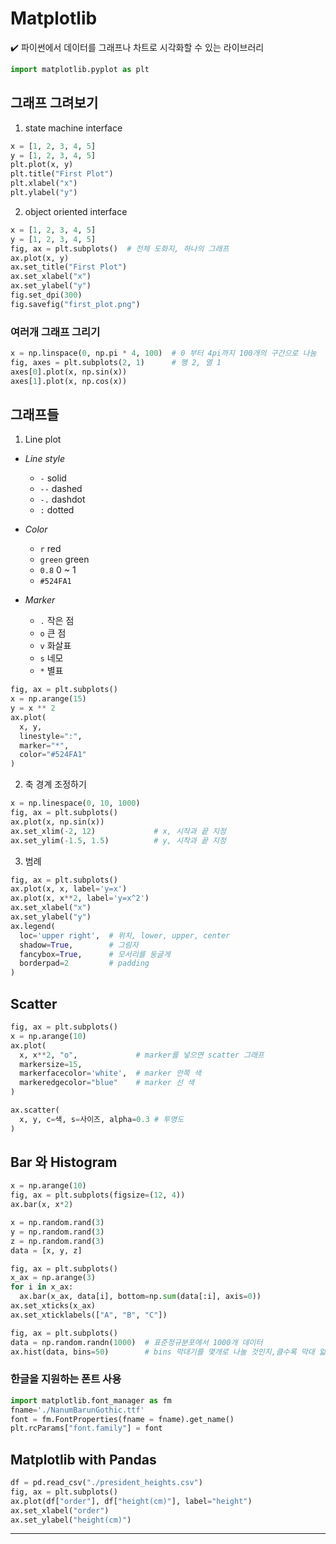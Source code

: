 # Matplotlib   
✔️ 파이썬에서 데이터를 그래프나 차트로 시각화할 수 있는 라이브러리   
```py
import matplotlib.pyplot as plt
```

## 그래프 그려보기
1. state machine interface
```py
x = [1, 2, 3, 4, 5]
y = [1, 2, 3, 4, 5]
plt.plot(x, y)
plt.title("First Plot")
plt.xlabel("x")
plt.ylabel("y")
```
2. object oriented interface
```py
x = [1, 2, 3, 4, 5]
y = [1, 2, 3, 4, 5]
fig, ax = plt.subplots()  # 전체 도화지, 하나의 그래프
ax.plot(x, y)
ax.set_title("First Plot")
ax.set_xlabel("x")
ax.set_ylabel("y")
fig.set_dpi(300)
fig.savefig("first_plot.png")
```

### 여러개 그래프 그리기
```py
x = np.linspace(0, np.pi * 4, 100)  # 0 부터 4pi까지 100개의 구간으로 나눔
fig, axes = plt.subplots(2, 1)      # 행 2, 열 1
axes[0].plot(x, np.sin(x))
axes[1].plot(x, np.cos(x))
```

## 그래프들
1. Line plot
- *Line style*
  - `-` solid
  - `--` dashed
  - `-.` dashdot
  - `:` dotted

- *Color*
  - `r` red
  - `green` green
  - `0.8` 0 ~ 1
  - `#524FA1`

- *Marker*
  - `.` 작은 점
  - `o` 큰 점
  - `v` 화살표
  - `s` 네모
  - `*` 별표
```py
fig, ax = plt.subplots()
x = np.arange(15)
y = x ** 2
ax.plot(
  x, y,
  linestyle=":",
  marker="*",
  color="#524FA1"
)
```
2. 축 경계 조정하기
```py
x = np.linespace(0, 10, 1000)
fig, ax = plt.subplots()
ax.plot(x, np.sin(x))
ax.set_xlim(-2, 12)             # x, 시작과 끝 지정
ax.set_ylim(-1.5, 1.5)          # y, 시작과 끝 지정
```
3. 범례
```py
fig, ax = plt.subplots()
ax.plot(x, x, label='y=x')
ax.plot(x, x**2, label='y=x^2')
ax.set_xlabel("x")
ax.set_ylabel("y")
ax.legend(
  loc='upper right',  # 위치, lower, upper, center
  shadow=True,        # 그림자
  fancybox=True,      # 모서리를 둥글게
  borderpad=2         # padding
)
```

## Scatter
```py
fig, ax = plt.subplots()
x = np.arange(10)
ax.plot(
  x, x**2, "o",             # marker를 넣으면 scatter 그래프
  markersize=15,
  markerfacecolor='white',  # marker 안쪽 색
  markeredgecolor="blue"    # marker 선 색
)
```
```py
ax.scatter(
  x, y, c=색, s=사이즈, alpha=0.3 # 투명도
)
```

## Bar 와 Histogram
```py
x = np.arange(10)
fig, ax = plt.subplots(figsize=(12, 4))
ax.bar(x, x*2)
```
```py
x = np.random.rand(3)
y = np.random.rand(3)
z = np.random.rand(3)
data = [x, y, z]

fig, ax = plt.subplots()
x_ax = np.arange(3)
for i in x_ax:
  ax.bar(x_ax, data[i], bottom=np.sum(data[:i], axis=0))
ax.set_xticks(x_ax)
ax.set_xticklabels(["A", "B", "C"])
```
```py
fig, ax = plt.subplots()
data = np.random.randn(1000)  # 표준정규분포에서 1000개 데이터
ax.hist(data, bins=50)        # bins 막대기를 몇개로 나눌 것인지,클수록 막대 얇음
```

### 한글을 지원하는 폰트 사용
```py
import matplotlib.font_manager as fm
fname='./NanumBarunGothic.ttf'
font = fm.FontProperties(fname = fname).get_name()
plt.rcParams["font.family"] = font
```

## Matplotlib with Pandas
```py
df = pd.read_csv("./president_heights.csv")
fig, ax = plt.subplots()
ax.plot(df["order"], df["height(cm)"], label="height")
ax.set_xlabel("order")
ax.set_ylabel("height(cm)")
```
---
